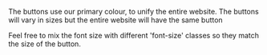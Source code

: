 The buttons use our primary colour, to unify the entire website. The buttons will vary in sizes but the entire website will have the same button

Feel free to mix the font size with different 'font-size' classes so they match the size of the button.
